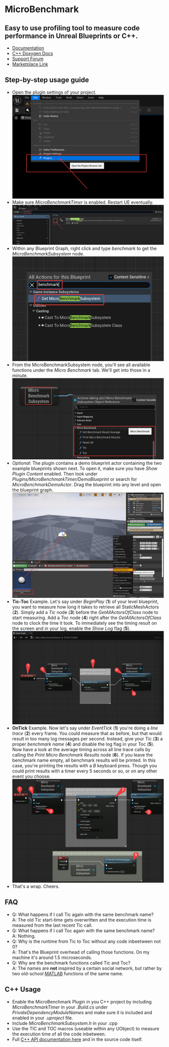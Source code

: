 # MicroBenchmark
## Easy to use profiling tool to measure code performance in Unreal Blueprints or C++.

- [Documentation](https://maschere.github.io/asset-documentation/micro-benchmark)
- [C++ Doxygen Docs](https://maschere.github.io/asset-documentation/micro-benchmark/docs/index.html)
- [Support Forum](https://github.com/maschere/asset-documentation/discussions/categories/microbenchmark)
- [Marketplace Link](https://www.unrealengine.com/marketplace/en-US/product/micro-benchmark-profiler-tool-for-blueprint-and-code-performance-timing)


## Step-by-step usage guide
- Open the plugin settings of your project.
  <br/><img src="./imgs/UnrealEditor_1.png"/>
- Make sure *MicroBenchmarkTimer* is enabled. Restart UE eventually. <br/><img src="./imgs/UnrealEditor_2.png"/>
- Within any Blueprint Graph, right click and type *benchmark* to get the *MicroBenchmarkSubsystem* node. <br/><img src="./imgs/UnrealEditor_3.png"/>
- From the MicroBenchmarkSubsystem node, you'll see all available functions under the *Micro Benchmark* tab. We'll get into those in a minute. <br/><img src="./imgs/UnrealEditor_4.png"/>
- *Optional*: The plugin contains a demo blueprint actor containing the two example blueprints shown next. To open it, make sure you have *Show Plugin Content* enabled. Then look under *Plugins/MicroBenchmarkTimer/DemoBlueprint* or search for *MicroBenchmarkDemoActor*. Drag the blueprint into any level and open the blueprint graph. <br/><img src="./imgs/UnrealEditor_6.png"/>
- **Tic-Toc** Example. Let's say under *BeginPlay* (**1**) of your level blueprint, you want to measure how long it takes to retrieve all StaticMeshActors (**2**). Simply add a *Tic* node (**3**) before the *GetAllActorsOfClass* node to start measuring. Add a *Toc* node (**4**) right after the *GetAllActorsOfClass* node to clock the time it took. To immediately see the timing result on the screen and in your log, enable the *Show Log* flag (**5**). <br/><img src="./imgs/UnrealEditor_7.png"/>
- **OnTick** Example. Now let's say under *EventTick* (**1**) you're doing a *line trace* (**2**) every frame. You could measure that as before, but that would result in too many log messages per second. Instead, give your Tic (**3**) a proper *benchmark name* (**4**) and disable the log flag in your Toc (**5**). Now have a look at the average timing across all line trace calls by calling the *Print Micro Benchmark Results* node (**6**). If you leave the benchmark name empty, all benchmark results will be printed. In this case, you're printing the results with a *B* keyboard press. Though you could print results with a timer every 5 seconds or so, or on any other event you choose. <br/><img src="./imgs/UnrealEditor_8.png"/>
- That's a wrap. Cheers.

## FAQ
- Q: What happens if I call Tic again with the same benchmark name?<br/>
  A: The old Tic start-time gets overwritten and the execution time is measured from the last recent Tic call.
- Q: What happens if I call Toc again with the same benchmark name?<br/>
  A: Nothing.
- Q: Why is the runtime from Tic to Toc without any code inbeetween not 0?<br/>
  A: That's the Blueprint overhead of calling those functions. On my machine it's around 1.5 microseconds.
- Q: Why are the benchmark functions called Tic and Toc?<br/>
  A: The names are **not** inspired by a certain social network, but rather by two old-school [MATLAB](https://www.mathworks.com/help/matlab/ref/tic.html) functions of the same name.
  

## C++ Usage
- Enable the MicroBenchmark Plugin in you C++ project by including *MicroBenchmarkTimer* in your *.Build.cs* under *PrivateDependencyModuleNames* and make sure it is included and enabled in your *.uproject* file.
- Include *MicroBenchmarkSubsystem.h* in your .cpp
- Use the TIC and TOC macros (useable within any UObject) to measure the execution time of all the code inbetween.
- Full [C++ API documentation here](./docs/index.html) and in the source code itself.